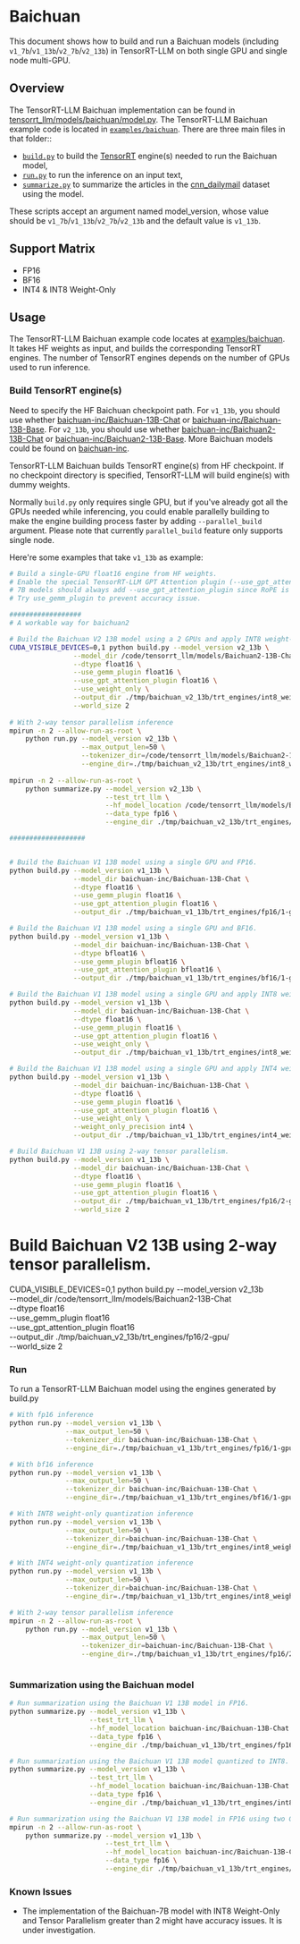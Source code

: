 # Baichuan

This document shows how to build and run a Baichuan models (including `v1_7b`/`v1_13b`/`v2_7b`/`v2_13b`) in TensorRT-LLM on both single GPU and single node multi-GPU.

## Overview

The TensorRT-LLM Baichuan implementation can be found in [tensorrt_llm/models/baichuan/model.py](../../tensorrt_llm/models/baichuan/model.py). The TensorRT-LLM Baichuan example code is located in [`examples/baichuan`](./). There are three main files in that folder::

 * [`build.py`](./build.py) to build the [TensorRT](https://developer.nvidia.com/tensorrt) engine(s) needed to run the Baichuan model,
 * [`run.py`](./run.py) to run the inference on an input text,
 * [`summarize.py`](./summarize.py) to summarize the articles in the [cnn_dailymail](https://huggingface.co/datasets/cnn_dailymail) dataset using the model.

These scripts accept an argument named model_version, whose value should be `v1_7b`/`v1_13b`/`v2_7b`/`v2_13b` and the default value is `v1_13b`.

## Support Matrix
  * FP16
  * BF16
  * INT4 & INT8 Weight-Only

## Usage

The TensorRT-LLM Baichuan example code locates at [examples/baichuan](./). It takes HF weights as input, and builds the corresponding TensorRT engines. The number of TensorRT engines depends on the number of GPUs used to run inference.

### Build TensorRT engine(s)

Need to specify the HF Baichuan checkpoint path. For `v1_13b`, you should use whether [baichuan-inc/Baichuan-13B-Chat](https://huggingface.co/baichuan-inc/Baichuan-13B-Chat) or [baichuan-inc/Baichuan-13B-Base](https://huggingface.co/baichuan-inc/Baichuan-13B-Base). For `v2_13b`, you should use whether [baichuan-inc/Baichuan2-13B-Chat](https://huggingface.co/baichuan-inc/Baichuan2-13B-Chat) or [baichuan-inc/Baichuan2-13B-Base](https://huggingface.co/baichuan-inc/Baichuan2-13B-Base). More Baichuan models could be found on [baichuan-inc](https://huggingface.co/baichuan-inc).

TensorRT-LLM Baichuan builds TensorRT engine(s) from HF checkpoint. If no checkpoint directory is specified, TensorRT-LLM will build engine(s) with dummy weights.

Normally `build.py` only requires single GPU, but if you've already got all the GPUs needed while inferencing, you could enable parallelly building to make the engine building process faster by adding `--parallel_build` argument. Please note that currently `parallel_build` feature only supports single node.

Here're some examples that take `v1_13b` as example:

```bash
# Build a single-GPU float16 engine from HF weights.
# Enable the special TensorRT-LLM GPT Attention plugin (--use_gpt_attention_plugin) to increase runtime performance.
# 7B models should always add --use_gpt_attention_plugin since RoPE is only supported with GPTAttention plugin now.
# Try use_gemm_plugin to prevent accuracy issue.

##################
# A workable way for baichuan2

# Build the Baichuan V2 13B model using a 2 GPUs and apply INT8 weight-only quantization.
CUDA_VISIBLE_DEVICES=0,1 python build.py --model_version v2_13b \
                --model_dir /code/tensorrt_llm/models/Baichuan2-13B-Chat \
                --dtype float16 \
                --use_gemm_plugin float16 \
                --use_gpt_attention_plugin float16 \
                --use_weight_only \
                --output_dir ./tmp/baichuan_v2_13b/trt_engines/int8_weight_only/2-gpu/ \
                --world_size 2
                
# With 2-way tensor parallelism inference
mpirun -n 2 --allow-run-as-root \
    python run.py --model_version v2_13b \
                  --max_output_len=50 \
                  --tokenizer_dir=/code/tensorrt_llm/models/Baichuan2-13B-Chat \
                  --engine_dir=./tmp/baichuan_v2_13b/trt_engines/int8_weight_only/2-gpu/
                  
mpirun -n 2 --allow-run-as-root \
    python summarize.py --model_version v2_13b \
                        --test_trt_llm \
                        --hf_model_location /code/tensorrt_llm/models/Baichuan2-13B-Chat \
                        --data_type fp16 \
                        --engine_dir ./tmp/baichuan_v2_13b/trt_engines/int8_weight_only/2-gpu/

###################


# Build the Baichuan V1 13B model using a single GPU and FP16.
python build.py --model_version v1_13b \
                --model_dir baichuan-inc/Baichuan-13B-Chat \
                --dtype float16 \
                --use_gemm_plugin float16 \
                --use_gpt_attention_plugin float16 \
                --output_dir ./tmp/baichuan_v1_13b/trt_engines/fp16/1-gpu/

# Build the Baichuan V1 13B model using a single GPU and BF16.
python build.py --model_version v1_13b \
                --model_dir baichuan-inc/Baichuan-13B-Chat \
                --dtype bfloat16 \
                --use_gemm_plugin bfloat16 \
                --use_gpt_attention_plugin bfloat16 \
                --output_dir ./tmp/baichuan_v1_13b/trt_engines/bf16/1-gpu/

# Build the Baichuan V1 13B model using a single GPU and apply INT8 weight-only quantization.
python build.py --model_version v1_13b \
                --model_dir baichuan-inc/Baichuan-13B-Chat \
                --dtype float16 \
                --use_gemm_plugin float16 \
                --use_gpt_attention_plugin float16 \
                --use_weight_only \
                --output_dir ./tmp/baichuan_v1_13b/trt_engines/int8_weight_only/1-gpu/

# Build the Baichuan V1 13B model using a single GPU and apply INT4 weight-only quantization.
python build.py --model_version v1_13b \
                --model_dir baichuan-inc/Baichuan-13B-Chat \
                --dtype float16 \
                --use_gemm_plugin float16 \
                --use_gpt_attention_plugin float16 \
                --use_weight_only \
                --weight_only_precision int4 \
                --output_dir ./tmp/baichuan_v1_13b/trt_engines/int4_weight_only/1-gpu/

# Build Baichuan V1 13B using 2-way tensor parallelism.
python build.py --model_version v1_13b \
                --model_dir baichuan-inc/Baichuan-13B-Chat \
                --dtype float16 \
                --use_gemm_plugin float16 \
                --use_gpt_attention_plugin float16 \
                --output_dir ./tmp/baichuan_v1_13b/trt_engines/fp16/2-gpu/ \
                --world_size 2
```


# Build Baichuan V2 13B using 2-way tensor parallelism.
CUDA_VISIBLE_DEVICES=0,1 python build.py --model_version v2_13b \
                --model_dir /code/tensorrt_llm/models/Baichuan2-13B-Chat \
                --dtype float16 \
                --use_gemm_plugin float16 \
                --use_gpt_attention_plugin float16 \
                --output_dir ./tmp/baichuan_v2_13b/trt_engines/fp16/2-gpu/ \
                --world_size 2
                
### Run

To run a TensorRT-LLM Baichuan model using the engines generated by build.py

```bash
# With fp16 inference
python run.py --model_version v1_13b \
              --max_output_len=50 \
              --tokenizer_dir baichuan-inc/Baichuan-13B-Chat \
              --engine_dir=./tmp/baichuan_v1_13b/trt_engines/fp16/1-gpu/

# With bf16 inference
python run.py --model_version v1_13b \
              --max_output_len=50 \
              --tokenizer_dir baichuan-inc/Baichuan-13B-Chat \
              --engine_dir=./tmp/baichuan_v1_13b/trt_engines/bf16/1-gpu/

# With INT8 weight-only quantization inference
python run.py --model_version v1_13b \
              --max_output_len=50 \
              --tokenizer_dir=baichuan-inc/Baichuan-13B-Chat \
              --engine_dir=./tmp/baichuan_v1_13b/trt_engines/int8_weight_only/1-gpu/

# With INT4 weight-only quantization inference
python run.py --model_version v1_13b \
              --max_output_len=50 \
              --tokenizer_dir=baichuan-inc/Baichuan-13B-Chat \
              --engine_dir=./tmp/baichuan_v1_13b/trt_engines/int8_weight_only/1-gpu/

# With 2-way tensor parallelism inference
mpirun -n 2 --allow-run-as-root \
    python run.py --model_version v1_13b \
                  --max_output_len=50 \
                  --tokenizer_dir=baichuan-inc/Baichuan-13B-Chat \
                  --engine_dir=./tmp/baichuan_v1_13b/trt_engines/fp16/2-gpu/



```



### Summarization using the Baichuan model

```bash
# Run summarization using the Baichuan V1 13B model in FP16.
python summarize.py --model_version v1_13b \
                    --test_trt_llm \
                    --hf_model_location baichuan-inc/Baichuan-13B-Chat \
                    --data_type fp16 \
                    --engine_dir ./tmp/baichuan_v1_13b/trt_engines/fp16/1-gpu/

# Run summarization using the Baichuan V1 13B model quantized to INT8.
python summarize.py --model_version v1_13b \
                    --test_trt_llm \
                    --hf_model_location baichuan-inc/Baichuan-13B-Chat \
                    --data_type fp16 \
                    --engine_dir ./tmp/baichuan_v1_13b/trt_engines/int8_weight_only/1-gpu/

# Run summarization using the Baichuan V1 13B model in FP16 using two GPUs.
mpirun -n 2 --allow-run-as-root \
    python summarize.py --model_version v1_13b \
                        --test_trt_llm \
                        --hf_model_location baichuan-inc/Baichuan-13B-Chat \
                        --data_type fp16 \
                        --engine_dir ./tmp/baichuan_v1_13b/trt_engines/fp16/2-gpu/


```

### Known Issues

 * The implementation of the Baichuan-7B model with INT8 Weight-Only and Tensor
   Parallelism greater than 2 might have accuracy issues. It is under
   investigation.
